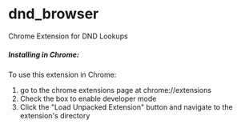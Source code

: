 dnd_browser
===========

Chrome Extension for DND Lookups

##### Installing in Chrome:

To use this extension in Chrome:

1. go to the chrome extensions page at chrome://extensions 
2. Check the box to enable developer mode
3. Click the "Load Unpacked Extension" button and navigate to the extension's directory
